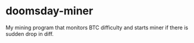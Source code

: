 # doomsday-miner
My mining program that monitors BTC difficulty and starts miner if there is sudden drop in diff.

